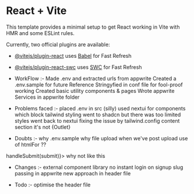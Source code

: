 # React + Vite

This template provides a minimal setup to get React working in Vite with HMR and some ESLint rules.

Currently, two official plugins are available:

- [@vitejs/plugin-react](https://github.com/vitejs/vite-plugin-react/blob/main/packages/plugin-react/README.md) uses [Babel](https://babeljs.io/) for Fast Refresh
- [@vitejs/plugin-react-swc](https://github.com/vitejs/vite-plugin-react-swc) uses [SWC](https://swc.rs/) for Fast Refresh

- WorkFlow :-
Made .env and extracted urls from appwrite
Created a .env.sample for future Reference
Stringyfied in conf file for fool-proof working
Created basic utility components & pages
Wrote appwrite Services in appwrite folder

- Problems faced :-
placed .env in src (silly)
used nextui for components which block tailwind styling
went to shadcn but there was too limited styles
went back to nextui fixing the issue by tailwind.config content section
it's <Outlet/> not {Outlet}

- Doubts :-
why .env.sample
why file upload when we've post upload
use of htmlFor ??
<form onSubmit={()=>handleSubmit(submit)}> why not like this

- Changes :-
external component library
no instant login on signup
slug passing in appwrite
new approach in header file

- Todo :-
optimise the header file